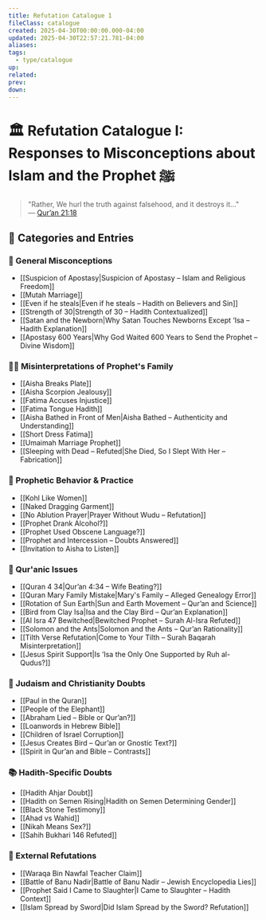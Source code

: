 ```yaml
---
title: Refutation Catalogue 1
fileClass: catalogue
created: 2025-04-30T00:00:00.000-04:00
updated: 2025-04-30T22:57:21.781-04:00
aliases: 
tags: 
  - type/catalogue 
up: 
related: 
prev: 
down: 
---
```


# 🏛 Refutation Catalogue I: Responses to Misconceptions about Islam and the Prophet ﷺ

> "Rather, We hurl the truth against falsehood, and it destroys it…"  
> — [Qur’an 21:18](https://quran.com/21/18)

## 📂 Categories and Entries

### 📜 General Misconceptions

- [[Suspicion of Apostasy|Suspicion of Apostasy – Islam and Religious Freedom]]
- [[Mutah Marriage]]
- [[Even if he steals|Even if he steals – Hadith on Believers and Sin]]
- [[Strength of 30|Strength of 30 – Hadith Contextualized]]
- [[Satan and the Newborn|Why Satan Touches Newborns Except ‘Isa – Hadith Explanation]]
- [[Apostasy 600 Years|Why God Waited 600 Years to Send the Prophet – Divine Wisdom]]

### 👩‍🦰 Misinterpretations of Prophet's Family

- [[Aisha Breaks Plate]]
- [[Aisha Scorpion Jealousy]]
- [[Fatima Accuses Injustice]]
- [[Fatima Tongue Hadith]]
- [[Aisha Bathed in Front of Men|Aisha Bathed – Authenticity and Understanding]]
- [[Short Dress Fatima]]
- [[Umaimah Marriage Prophet]]
- [[Sleeping with Dead – Refuted|She Died, So I Slept With Her – Fabrication]]

### 🤲 Prophetic Behavior & Practice

- [[Kohl Like Women]]
- [[Naked Dragging Garment]]
- [[No Ablution Prayer|Prayer Without Wudu – Refutation]]
- [[Prophet Drank Alcohol?]]
- [[Prophet Used Obscene Language?]]
- [[Prophet and Intercession – Doubts Answered]]
- [[Invitation to Aisha to Listen]]

### 📖 Qur'anic Issues

- [[Quran 4 34|Qur’an 4:34 – Wife Beating?]]
- [[Quran Mary Family Mistake|Mary's Family – Alleged Genealogy Error]]
- [[Rotation of Sun Earth|Sun and Earth Movement – Qur’an and Science]]
- [[Bird from Clay Isa|Isa and the Clay Bird – Qur’an Explanation]]
- [[Al Isra 47 Bewitched|Bewitched Prophet – Surah Al-Isra Refuted]]
- [[Solomon and the Ants|Solomon and the Ants – Qur’an Rationality]]
- [[Tilth Verse Refutation|Come to Your Tilth – Surah Baqarah Misinterpretation]]
- [[Jesus Spirit Support|Is ‘Isa the Only One Supported by Ruh al-Qudus?]]

### 🕎 Judaism and Christianity Doubts

- [[Paul in the Quran]]
- [[People of the Elephant]]
- [[Abraham Lied – Bible or Qur’an?]]
- [[Loanwords in Hebrew Bible]]
- [[Children of Israel Corruption]]
- [[Jesus Creates Bird – Qur’an or Gnostic Text?]]
- [[Spirit in Qur’an and Bible – Contrasts]]

### 📚 Hadith-Specific Doubts

- [[Hadith Ahjar Doubt]]
- [[Hadith on Semen Rising|Hadith on Semen Determining Gender]]
- [[Black Stone Testimony]]
- [[Ahad vs Wahid]]
- [[Nikah Means Sex?]]
- [[Sahih Bukhari 146 Refuted]]

### 📖 External Refutations

- [[Waraqa Bin Nawfal Teacher Claim]]
- [[Battle of Banu Nadir|Battle of Banu Nadir – Jewish Encyclopedia Lies]]
- [[Prophet Said I Came to Slaughter|I Came to Slaughter – Hadith Context]]
- [[Islam Spread by Sword|Did Islam Spread by the Sword? Refutation]]


